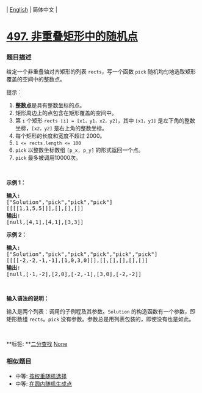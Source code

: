| [English](README_EN.md) | 简体中文 |

# [497. 非重叠矩形中的随机点](https://leetcode-cn.com/problems/random-point-in-non-overlapping-rectangles)
 ### 题目描述
<p>给定一个非重叠轴对齐矩形的列表 <code>rects</code>，写一个函数 <code>pick</code> 随机均匀地选取矩形覆盖的空间中的整数点。</p>

<p>提示：</p>

<ol>
	<li><strong>整数点</strong>是具有整数坐标的点。</li>
	<li>矩形周边上的点包含在矩形覆盖的空间中。</li>
	<li>第 <code>i</code> 个矩形 <code>rects [i] = [x1，y1，x2，y2]</code>，其中&nbsp;<code>[x1，y1]</code> 是左下角的整数坐标，<code>[x2，y2]</code> 是右上角的整数坐标。</li>
	<li>每个矩形的长度和宽度不超过 2000。</li>
	<li><code>1 &lt;= rects.length&nbsp;&lt;= 100</code></li>
	<li><code>pick</code> 以整数坐标数组&nbsp;<code>[p_x, p_y]</code>&nbsp;的形式返回一个点。</li>
	<li><code>pick</code> 最多被调用10000次。</li>
</ol>

<p>&nbsp;</p>

<p><strong>示例 1：</strong></p>

<pre>
<strong>输入: 
</strong>[&quot;Solution&quot;,&quot;pick&quot;,&quot;pick&quot;,&quot;pick&quot;]
[[[[1,1,5,5]]],[],[],[]]
<strong>输出: 
</strong>[null,[4,1],[4,1],[3,3]]
</pre>

<p><strong>示例 2：</strong></p>

<pre>
<strong>输入: 
</strong>[&quot;Solution&quot;,&quot;pick&quot;,&quot;pick&quot;,&quot;pick&quot;,&quot;pick&quot;,&quot;pick&quot;]
[[[[-2,-2,-1,-1],[1,0,3,0]]],[],[],[],[],[]]
<strong>输出: 
</strong>[null,[-1,-2],[2,0],[-2,-1],[3,0],[-2,-2]]</pre>

<p>&nbsp;</p>

<p><strong>输入语法的说明：</strong></p>

<p>输入是两个列表：调用的子例程及其参数。<code>Solution</code> 的构造函数有一个参数，即矩形数组 <code>rects</code>。<code>pick</code> 没有参数。参数总是用列表包装的，即使没有也是如此。</p>

<p>&nbsp;</p>

**标签:	**[二分查找](https://leetcode-cn.com/tag/binary-search) [None](https://leetcode-cn.com/tag/random) 
 ### 相似题目
- 中等:	[按权重随机选择](https://leetcode-cn.com/problems/random-pick-with-weight) 
- 中等:	[在圆内随机生成点](https://leetcode-cn.com/problems/generate-random-point-in-a-circle) 
